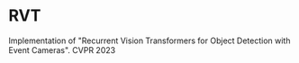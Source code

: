 # RVT
Implementation of "Recurrent Vision Transformers for Object Detection with Event Cameras". CVPR 2023
